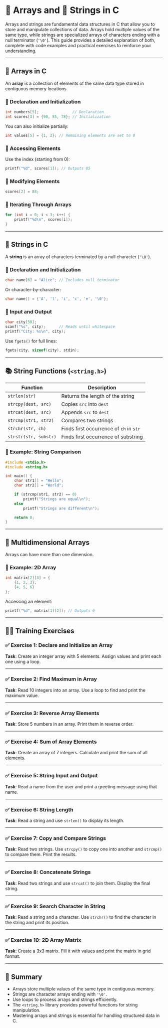 # 🧮 Arrays and 🧵 Strings in C

Arrays and strings are fundamental data structures in C that allow you to store and manipulate collections of data. Arrays hold multiple values of the same type, while strings are specialized arrays of characters ending with a null terminator (`'\0'`). This guide provides a detailed explanation of both, complete with code examples and practical exercises to reinforce your understanding.

---

## 🔢 Arrays in C

An **array** is a collection of elements of the same data type stored in contiguous memory locations.

### 🔹 Declaration and Initialization

```c
int numbers[5];               // Declaration
int scores[3] = {90, 85, 78}; // Initialization
```

You can also initialize partially:

```c
int values[5] = {1, 2}; // Remaining elements are set to 0
```

### 🔹 Accessing Elements

Use the index (starting from 0):

```c
printf("%d", scores[1]); // Outputs 85
```

### 🔹 Modifying Elements

```c
scores[2] = 88;
```

### 🔹 Iterating Through Arrays

```c
for (int i = 0; i < 3; i++) {
    printf("%d\n", scores[i]);
}
```

---

## 🧵 Strings in C

A **string** is an array of characters terminated by a null character (`'\0'`).

### 🔹 Declaration and Initialization

```c
char name[6] = "Alice"; // Includes null terminator
```

Or character-by-character:

```c
char name[] = {'A', 'l', 'i', 'c', 'e', '\0'};
```

### 🔹 Input and Output

```c
char city[50];
scanf("%s", city);      // Reads until whitespace
printf("City: %s\n", city);
```

Use `fgets()` for full lines:

```c
fgets(city, sizeof(city), stdin);
```

---

## 📚 String Functions (`<string.h>`)

| Function         | Description                                 |
|------------------|---------------------------------------------|
| `strlen(str)`    | Returns the length of the string            |
| `strcpy(dest, src)` | Copies `src` into `dest`                |
| `strcat(dest, src)` | Appends `src` to `dest`                 |
| `strcmp(str1, str2)` | Compares two strings                   |
| `strchr(str, ch)` | Finds first occurrence of `ch` in `str`   |
| `strstr(str, substr)` | Finds first occurrence of substring   |

### 🔹 Example: String Comparison

```c
#include <stdio.h>
#include <string.h>

int main() {
    char str1[] = "Hello";
    char str2[] = "World";

    if (strcmp(str1, str2) == 0)
        printf("Strings are equal\n");
    else
        printf("Strings are different\n");

    return 0;
}
```

---

## 🧠 Multidimensional Arrays

Arrays can have more than one dimension.

### 🔹 Example: 2D Array

```c
int matrix[2][3] = {
    {1, 2, 3},
    {4, 5, 6}
};
```

Accessing an element:

```c
printf("%d", matrix[1][2]); // Outputs 6
```

---

## 🧑‍💻 Training Exercises

### ✅ Exercise 1: Declare and Initialize an Array
**Task**: Create an integer array with 5 elements. Assign values and print each one using a loop.

---

### ✅ Exercise 2: Find Maximum in Array
**Task**: Read 10 integers into an array. Use a loop to find and print the maximum value.

---

### ✅ Exercise 3: Reverse Array Elements
**Task**: Store 5 numbers in an array. Print them in reverse order.

---

### ✅ Exercise 4: Sum of Array Elements
**Task**: Create an array of 7 integers. Calculate and print the sum of all elements.

---

### ✅ Exercise 5: String Input and Output
**Task**: Read a name from the user and print a greeting message using that name.

---

### ✅ Exercise 6: String Length
**Task**: Read a string and use `strlen()` to display its length.

---

### ✅ Exercise 7: Copy and Compare Strings
**Task**: Read two strings. Use `strcpy()` to copy one into another and `strcmp()` to compare them. Print the results.

---

### ✅ Exercise 8: Concatenate Strings
**Task**: Read two strings and use `strcat()` to join them. Display the final string.

---

### ✅ Exercise 9: Search Character in String
**Task**: Read a string and a character. Use `strchr()` to find the character in the string and print its position.

---

### ✅ Exercise 10: 2D Array Matrix
**Task**: Create a 3x3 matrix. Fill it with values and print the matrix in grid format.

---

## 🧭 Summary

- Arrays store multiple values of the same type in contiguous memory.
- Strings are character arrays ending with `'\0'`.
- Use loops to process arrays and strings efficiently.
- The `<string.h>` library provides powerful functions for string manipulation.
- Mastering arrays and strings is essential for handling structured data in C.
